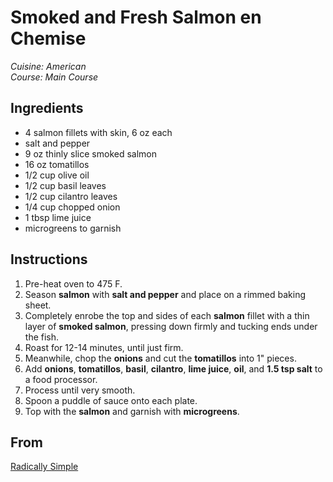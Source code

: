 # Smoked and Fresh Salmon en Chemise

_Cuisine:  American_<br />
_Course:  Main Course_

## Ingredients

- 4 salmon fillets with skin, 6 oz each
- salt and pepper
- 9 oz thinly slice smoked salmon
- 16 oz tomatillos
- 1/2 cup olive oil
- 1/2 cup basil leaves
- 1/2 cup cilantro leaves
- 1/4 cup chopped onion
- 1 tbsp lime juice
- microgreens to garnish

## Instructions

1. Pre-heat oven to 475 F.
1. Season **salmon** with **salt and pepper** and place on a rimmed baking sheet.
1. Completely enrobe the top and sides of each **salmon** fillet with a thin layer of **smoked salmon**, pressing down firmly and tucking ends under the fish.
1. Roast for 12-14 minutes, until just firm.
1. Meanwhile, chop the **onions** and cut the **tomatillos** into 1" pieces.
1. Add **onions**, **tomatillos**, **basil**, **cilantro**, **lime juice**, **oil**, and **1.5 tsp salt** to a food processor.
1. Process until very smooth.
1. Spoon a puddle of sauce onto each plate.
1. Top with the **salmon** and garnish with **microgreens**.

## From

[Radically Simple](https://www.rozannegold.com/radically-simple)